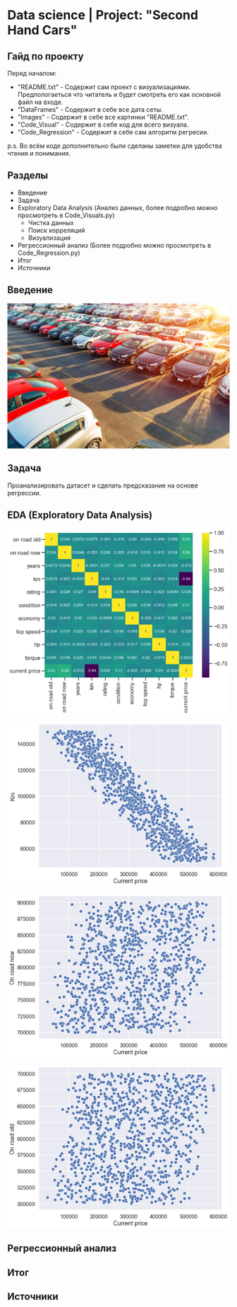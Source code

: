 # Data science | Project: "Second Hand Cars"

## Гайд по проекту

Перед началом:
- "README.txt" - Содержит сам проект с визуализациями. Предпологаеться что читатель и будет смотреть его как основной файл на входе.
- "DataFrames" - Содержит в себе все дата сеты.
- "Images" - Содержит в себе все картинки "README.txt".
- "Code_Visual" - Содержит в себе код для всего визуала.
- "Code_Regression" - Содержит в себе сам алгоритм регресии.

p.s. Во всём коде дополнительно были сделаны заметки для удобства чтения и понимания.

## Разделы

- Введение
- Задача
- Exploratory Data Analysis (Анализ данных, более подробно можно просмотреть в Code_Visuals.py)
  - Чистка данных 
  - Поиск корреляций
  - Визуализация
- Регрессионный анализ (Более подробно можно просмотреть в Code_Regression.py)
- Итог
- Источники

## Введение

![alt text](https://github.com/Aettio/DS_Project_Second_Hand_Cars/blob/main/Images/Cars_picture.jpg)

## Задача

Проанализировать датасет и сделать предсказание на основе регрессии.

## EDA (Exploratory Data Analysis)

![alt text](https://github.com/Aettio/DS_Project_Second_Hand_Cars/blob/main/Images/Корреляции.png)

![alt text](https://github.com/Aettio/DS_Project_Second_Hand_Cars/blob/main/Images/CP_km.png)

![alt text](https://github.com/Aettio/DS_Project_Second_Hand_Cars/blob/main/Images/CP_on_road_now.png)

![alt text](https://github.com/Aettio/DS_Project_Second_Hand_Cars/blob/main/Images/CP_on_road_old.png)


## Регрессионный анализ

## Итог

## Источники
